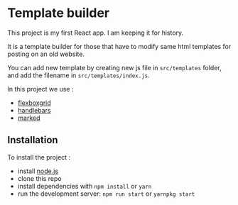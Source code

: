 # Template builder

This project is my first React app. I am keeping it for history.

It is a template builder for those that have to modify same html templates for posting on an old website.

You can add new template by creating new js file in `src/templates` folder, and add the filename in `src/templates/index.js`.

In this project we use :

- [flexboxgrid](http://flexboxgrid.com/)
- [handlebars](http://handlebarsjs.com/)
- [marked](https://github.com/chjj/marked)

## Installation

To install the project :

- install [node.js](http://nodejs.org/)
- clone this repo
- install dependencies with `npm install` or `yarn`
- run the development server: `npm run start` or `yarnpkg start`
